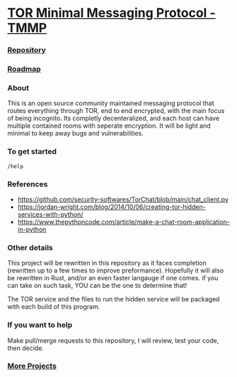 # [TOR Minimal Messaging Protocol - TMMP](https://fu3x.github.io/TMMP/)

### [Repository](https://github.com/FU3X/TMMP)
### [Roadmap](https://github.com/users/FU3X/projects/2)

### About
This is an open source community maintained messaging protocol that routes everything through TOR, end to end encrypted, with the main focus of being incognito. Its completly decenteralized, and each host can have multiple contained rooms with seperate encryption. It will be light and minimal to keep away bugs and vulnerabilities.

### To get started
```
/help
```

### References
- https://github.com/security-softwares/TorChat/blob/main/chat_client.py
- https://jordan-wright.com/blog/2014/10/06/creating-tor-hidden-services-with-python/
- https://www.thepythoncode.com/article/make-a-chat-room-application-in-python

### Other details
This project will be rewritten in this repository as it faces completion (rewritten up to a few times to improve preformance). Hopefully it will also be rewritten in Rust, and/or an even faster langauge if one comes. if you can take on such task, YOU can be the one to determine that!

The TOR service and the files to run the hidden service will be packaged with each build of this program.

### If you want to help
Make pull/merge requests to this repository, I will review, test your code, then decide.

### [More Projects](https://fu3x.github.io)
